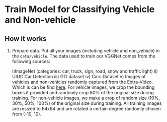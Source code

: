 # Train Model for Classifying Vehicle and Non-vehicle

## How it works

1. Prepare data. Put all your images (including vehicle and non_vehicle) in the `data/vehicle`. 
The data used to train our VGGNet comes from the following sources: 

    i)ImageNet (categories: car, truck, sign, road, snow and traffic light)
    ii) UIUC Car Detection 
    iii) GTI dataset 
    iv) Cars Dataset 
    v) Images of vehicles and non-vehicles randomly captured from the Extra-Video. Which is can be find [here](https://drive.google.com/drive/folders/1K18W1Zoj3hQI7BiQLqs-g-Ay6CKiMDbS?usp=sharing).
    For vehicle images, we crop the bounding boxes if provided and randomly crop 80\% of the original size during training. For non-vehicle images, we make a crop of random size (10%, 30%, 50%, 100%) of the original size during training. All training images are resized to 64x64 and are rotated a certain degree randomly chosen from (-10, 10).
